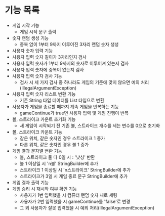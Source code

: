 # 기능 목록

- 게임 시작 기능
  - 게임 시작 문구 출력
- 숫자 랜덤 생성 기능
  - 중복 없이 1부터 9까지 이루어진 3자리 랜덤 숫자 생성
- 사용자 숫자 입력 기능
- 사용자 입력 숫자 길이가 3자리인지 검사
- 사용자 입력 숫자가 1부터 9까지의 숫자로 이루어져 있는지 검사
- 사용자 입력 숫자에 중복이 없는지 검사
- 사용자 입력 숫자 검사 기능
  - 검사 시 세 가지 검사 중 하나라도 게임의 기준에 맞지 않으면 예외 처리(IllegalArgumentException)
- 사용자 입력 숫자 리스트 변환 기능
  - 기존 String 타입 데이터를 List<Integer> 타입으로 변환
- 사용자가 게임을 종료할 때까지 계속 게임을 반복하는 기능
  - gameContinue가 true면 사용자 입력 및 게임 진행이 반복
- 볼, 스트라이크 카운트 초기화 기능
  - 새 게임이 시작되기 전 기존 볼, 스트라이크 개수를 세는 변수를 0으로 초기화
- 볼, 스트라이크 카운트 기능
  - 같은 위치, 같은 숫자인 경우 스트라이크 1 증가
  - 다른 위치, 같은 숫자인 경우 볼 1 증가
- 게임 결과 문자열 변환 기능
  - 볼, 스트라이크 둘 다 0일 시 : '낫싱' 반환
  - 볼 1 이상일 시 'n볼' StringBuilder에 추가
  - 스트라이크 1 이상일 시 'n스트라이크' StringBuilder에 추가
  - 스트라이크가 3일 시 게임 종료 문구 StringBuilder에 추가
- 게임 결과 출력 기능
- 게임 승리 시 재시작 여부 확인 기능
  - 사용자가 1번 입력했을 시 컴퓨터 랜덤 숫자 새로 세팅
  - 사용자가 2번 입력했을 시 gameContinue를 'false'로 변경
  - 그 외 사용자가 잘못 입력했을 시 예외 처리(IllegalArgumentException)
